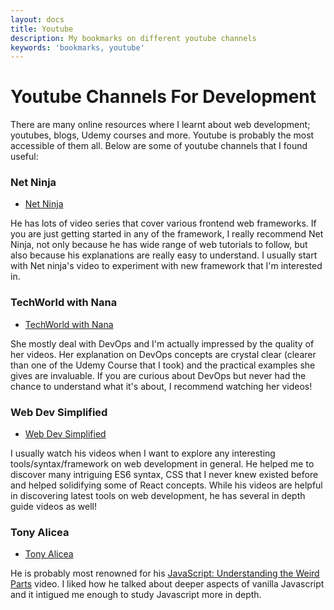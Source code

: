 ```yaml
---
layout: docs
title: Youtube
description: My bookmarks on different youtube channels
keywords: 'bookmarks, youtube'
---
```


# Youtube Channels For Development
There are many online resources where I learnt about web development; youtubes, blogs, Udemy courses and more. Youtube is probably the most accessible of them all. Below are some of youtube channels that I found useful:

### Net Ninja
- [Net Ninja](https://www.youtube.com/channel/UCW5YeuERMmlnqo4oq8vwUpg)

He has lots of video series that cover various frontend web frameworks. If you are just getting started in any of the framework, I really recommend Net Ninja, not only because he has wide range of web tutorials to follow, but also because his explanations are really easy to understand. I usually start with Net ninja's video to experiment with new framework that I'm interested in.

### TechWorld with Nana
- [TechWorld with Nana](https://www.youtube.com/c/techworldwithnana)

She mostly deal with DevOps and I'm actually impressed by the quality of her videos. Her explanation on DevOps concepts are crystal clear (clearer than one of the Udemy Course that I took) and the practical examples she gives are invaluable. If you are curious about DevOps but never had the chance to understand what it's about, I recommend watching her videos!

### Web Dev Simplified
- [Web Dev Simplified](https://www.youtube.com/channel/UCFbNIlppjAuEX4znoulh0Cw)

I usually watch his videos when I want to explore any interesting tools/syntax/framework on web development in general. He helped me to discover many intriguing ES6 syntax, CSS that I never knew existed before and helped solidifying some of React concepts. While his videos are helpful in discovering latest tools on web development, he has several in depth guide videos as well!

### Tony Alicea
- [Tony Alicea](https://www.youtube.com/@TonyAlicea)

He is probably most renowned for his [JavaScript: Understanding the Weird Parts](https://www.youtube.com/watch?v=Bv_5Zv5c-Ts) video. I liked how he talked about deeper aspects of vanilla Javascript and it intigued me enough to study Javascript more in depth.
